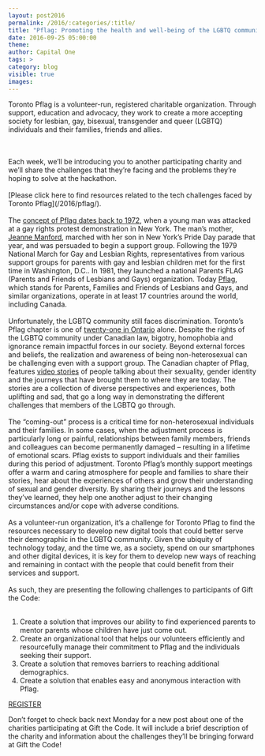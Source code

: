 ```yaml
---
layout: post2016
permalink: /2016/:categories/:title/
title: "Pflag: Promoting the health and well-being of the LGBTQ community"
date: 2016-09-25 05:00:00
theme:
author: Capital One
tags: >
category: blog
visible: true
images:
---
```

Toronto Pflag is a volunteer-run, registered charitable organization. Through support, education and advocacy, they work to create a more accepting society for lesbian, gay, bisexual, transgender and queer (LGBTQ) individuals and their families, friends and allies.
<!--more-->
<br />
<br />
Each week, we’ll be introducing you to another participating charity and we’ll share the challenges that they’re facing and the problems they’re hoping to solve at the hackathon.
<br />
<br />
[Please click here to find resources related to the tech challenges faced by Toronto Pflag](/2016/pflag/).
<br />
<br />
The <a href="http://www.torontopflag.org/about/mission-and-history" target="_blank">concept of Pflag dates back to 1972</a>, when a young man was attacked at a gay rights protest demonstration in New York.
The man’s mother, <a href="https://en.wikipedia.org/wiki/Jeanne_Manford" target="_blank">Jeanne Manford</a>, marched with her son in New York’s Pride Day parade that year, and was persuaded to begin a support group.
Following the 1979 National March for Gay and Lesbian Rights, representatives from various support groups for parents with gay and lesbian children met for the first time in Washington, D.C..
In 1981, they launched a national Parents FLAG (Parents and Friends of Lesbians and Gays) organization. Today <a href="https://www.pflag.org/" target="_blank">Pflag</a>, which stands for Parents,
Families and Friends of Lesbians and Gays, and similar organizations, operate in at least 17 countries around the world, including Canada.
<br />
<br />
Unfortunately, the LGBTQ community still faces discrimination. Toronto’s Pflag chapter is one of <a href="http://pflagcanada.ca/pflag-chapters/" target="_blank">twenty-one in Ontario</a> alone. Despite the
rights of the LGBTQ community under Canadian law, bigotry, homophobia and ignorance remain impactful forces in our society. Beyond external forces and beliefs, the realization and awareness of being
non-heterosexual can be challenging even with a support group. The Canadian chapter of Pflag, features <a href="http://pflagcanada.ca/our-stories/">video stories</a> of people talking about their sexuality,
gender identity and the journeys that have brought them to where they are today. The stories are a collection of diverse perspectives and experiences, both uplifting and sad, that go a long way in demonstrating
the different challenges that members of the LGBTQ go through.
<br />
<br />
The “coming-out” process is a critical time for non-heterosexual individuals and their families. In some cases, when the adjustment process is particularly long or painful, relationships between family members,
friends and colleagues can become permanently damaged – resulting in a lifetime of emotional scars. Pflag exists to support individuals and their families during this period of adjustment. Toronto Pflag’s monthly
support meetings offer a warm and caring atmosphere for people and families to share their stories, hear about the experiences of others and grow their understanding of sexual and gender diversity. By sharing their
journeys and the lessons they’ve learned, they help one another adjust to their changing circumstances and/or cope with adverse conditions.
<br />
<br />
As a volunteer-run organization, it’s a challenge for Toronto Pflag to find the resources necessary to develop new digital tools that could better serve their demographic in the LGBTQ community. Given the ubiquity
of technology today, and the time we, as a society, spend on our smartphones and other digital devices, it is key for them to develop new ways of reaching and remaining in contact with the people that could benefit
from their services and support.
<br />
<br />
As such, they are presenting the following challenges to participants of Gift the Code:
<br />
<br />
<ol>
<li>Create a solution that improves our ability to find experienced parents to mentor parents whose children have just come out.</li>
<li>Create an organizational tool that helps our volunteers efficiently and resourcefully manage their commitment to Pflag and the individuals seeking their support. </li>
<li>Create a solution that removes barriers to reaching additional demographics.</li>
<li>Create a solution that enables easy and anonymous interaction with Pflag.</li>
</ol>
<div class="center link"><a href="https://www.hackworks.com/giftthecode" class="register-now">REGISTER</a></div>

Don’t forget to check back next Monday for a new post about one of the charities participating at Gift the Code. It will include a brief description of the charity and information about the challenges they’ll be bringing forward at Gift the Code!
